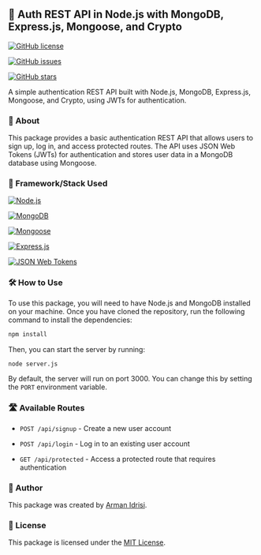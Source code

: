## 🚀 Auth REST API in Node.js with MongoDB, Express.js, Mongoose, and Crypto

[![GitHub license](https://img.shields.io/github/license/Armanidrisi/auth-api-nodejs)](https://github.com/Armanidrisi/auth-api-nodejs/blob/master/LICENSE)

[![GitHub issues](https://img.shields.io/github/issues/Armanidrisi/auth-api-nodejs)](https://github.com/Armanidrisi/auth-api-nodejs/issues)

[![GitHub stars](https://img.shields.io/github/stars/Armanidrisi/auth-api-nodejs)](https://github.com/Armanidrisi/auth-api-nodejs/stargazers)

A simple authentication REST API built with Node.js, MongoDB, Express.js, Mongoose, and Crypto, using JWTs for authentication.

### 📝 About

This package provides a basic authentication REST API that allows users to sign up, log in, and access protected routes. The API uses JSON Web Tokens (JWTs) for authentication and stores user data in a MongoDB database using Mongoose.

### 🚀 Framework/Stack Used

[![Node.js](https://img.shields.io/badge/-Node.js-43853d?logo=Node.js&logoColor=white)](https://nodejs.org/)

[![MongoDB](https://img.shields.io/badge/-MongoDB-47A248?logo=MongoDB&logoColor=white)](https://www.mongodb.com/)

[![Mongoose](https://img.shields.io/badge/-Mongoose-880000?logo=MongoDB&logoColor=white)](https://mongoosejs.com/)

[![Express.js](https://img.shields.io/badge/-Express.js-000000?logo=Express&logoColor=white)](https://expressjs.com/)

[![JSON Web Tokens](https://img.shields.io/badge/-JSON%20Web%20Tokens-000000)](https://jwt.io/)

### 🛠️ How to Use

To use this package, you will need to have Node.js and MongoDB installed on your machine. Once you have cloned the repository, run the following command to install the dependencies:



```bash
npm install
```

Then, you can start the server by running:

```bash
node server.js
```

By default, the server will run on port 3000. You can change this by setting the `PORT` environment variable.

### 🛣️ Available Routes

- `POST /api/signup` - Create a new user account

- `POST /api/login` - Log in to an existing user account

- `GET /api/protected` - Access a protected route that requires authentication

### 👤 Author

This package was created by [Arman Idrisi](https://github.com/Armanidrisi).

### 📄 License

This package is licensed under the [MIT License](https://github.com/Armanidrisi/auth-api-nodejs/blob/master/LICENSE).

